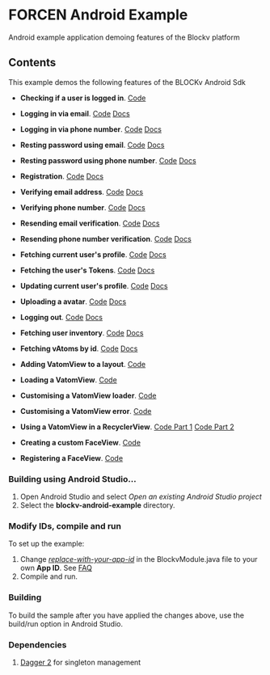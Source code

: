 FORCEN Android Example
======================

Android example application demoing features of the Blockv platform

<h2>Contents</h2>

This example demos the following features of the BLOCKv Android Sdk

* **Checking if a user is logged in**. [Code](./app/src/main/java/io/blockv/example/feature/landing/LandingPresenterImpl.java#L18)

* **Logging in via email**. [Code](./app/src/main/java/io/blockv/example/feature/login/email/LoginEmailPresenterImpl.java#L22) [Docs](https://developer.blockv.io/docs/reference/v1/android/user/login)

* **Logging in via phone number**. [Code](./app/src/main/java/io/blockv/example/feature/login/phone/LoginPhonePresenterImpl.java#L21) [Docs](https://developer.blockv.io/docs/reference/v1/android/user/login)

* **Resting password using email**. [Code](./app/src/main/java/io/blockv/example/feature/login/email/LoginEmailPresenterImpl.java#L40) [Docs](https://developer.blockv.io/docs/reference/v1/android/user/reset-token)

* **Resting password using phone number**. [Code](./app/src/main/java/io/blockv/example/feature/login/phone/LoginPhonePresenterImpl.java#L38) [Docs](https://developer.blockv.io/docs/reference/v1/android/user/reset-token)

* **Registration**. [Code](./app/src/main/java/io/blockv/example/feature/register/RegisterPresenterImpl.java#L27) [Docs](https://developer.blockv.io/docs/reference/v1/android/user/register)

* **Verifying email address**. [Code](./app/src/main/java/io/blockv/example/feature/verify/email/VerifyEmailPresenterImpl.java#L30) [Docs](https://developer.blockv.io/docs/reference/v1/android/user/verify-token)

* **Verifying phone number**. [Code](./app/src/main/java/io/blockv/example/feature/verify/phone/VerifyPhonePresenterImpl.java#L29) [Docs](https://developer.blockv.io/docs/reference/v1/android/user/verify-token)

* **Resending email verification**. [Code](./app/src/main/java/io/blockv/example/feature/verify/email/VerifyEmailPresenterImpl.java#L46) [Docs](https://developer.blockv.io/docs/reference/v1/android/user/reset-user-token-verification)

* **Resending phone number verification**. [Code](./app/src/main/java/io/blockv/example/feature/verify/phone/VerifyPhonePresenterImpl.java#L45) [Docs](https://developer.blockv.io/docs/reference/v1/android/user/reset-user-token-verification)

* **Fetching current user's profile**. [Code](./app/src/main/java/io/blockv/example/feature/profile/ProfilePresenterImpl.java#L47) [Docs](https://developer.blockv.io/docs/reference/v1/android/user/get-profile)

* **Fetching the user's Tokens**. [Code](./app/src/main/java/io/blockv/example/feature/profile/ProfilePresenterImpl.java#L52) [Docs](https://developer.blockv.io/docs/reference/v1/android/user/get-user-tokens)

* **Updating current user's profile**. [Code](./app/src/main/java/io/blockv/example/feature/profile/ProfilePresenterImpl.java#L87) [Docs](https://developer.blockv.io/docs/reference/v1/android/user/update-profile)

* **Uploading a avatar**. [Code](./app/src/main/java/io/blockv/example/feature/profile/ProfilePresenterImpl.java#L157) [Docs](https://developer.blockv.io/docs/reference/v1/android/user/upload-avatar)

* **Logging out**. [Code](./app/src/main/java/io/blockv/example/feature/profile/ProfilePresenterImpl.java#L127) [Docs](https://developer.blockv.io/docs/reference/v1/android/user/logout)

* **Fetching user inventory**. [Code](./app/src/main/java/io/blockv/example/feature/inventory/InventoryPresenterImpl.java#L61) [Docs](https://developer.blockv.io/docs/reference/v1/android/user/vatom/inventory)

* **Fetching vAtoms by id**. [Code](./app/src/main/java/io/blockv/example/feature/activated/ActivatedPresenterImpl.java#L34) [Docs](https://developer.blockv.io/docs/reference/v1/android/user/vatom/get-by-id)

* **Adding VatomView to a layout**. [Code](./app/src/main/res/layout/activity_vatom_activated.xml#L53)

* **Loading a VatomView**. [Code](./app/src/main/java/io/blockv/example/support/LiveVatomView.java#L84)

* **Customising a VatomView loader**. [Code](./app/src/main/java/io/blockv/example/support/LiveVatomView.java#L86)

* **Customising a VatomView error**. [Code](./app/src/main/java/io/blockv/example/support/LiveVatomView.java#L87)

* **Using a VatomView in a RecyclerView**.  [Code Part 1](./app/src/main/java/io/blockv/example/feature/inventory/InventoryAdapter.java#L56) [Code Part 2](./app/src/main/java/io/blockv/example/feature/inventory/InventoryViewHolder.java#L36)

* **Creating a custom FaceView**. [Code](./app/src/main/java/io/blockv/example/utils/ImageFaceView.java)

* **Registering a FaceView**. [Code](./app/src/main/java/io/blockv/example/BlockvModule.java#L31)


<h3>Building using Android Studio...</h3>

1. Open Android Studio and select *Open an existing Android Studio project*
1. Select the **blockv-android-example** directory.

<h3>Modify IDs, compile and run</h3>

To set up the example:

1. Change [*replace-with-your-app-id*](./app/src/main/java/io/blockv/example/BlockvModule.java#L30) in the BlockvModule.java file to your own **App ID**. See [FAQ](https://developer.blockv.io/docs/faq)
1. Compile and run.

<h3>Building</h3>
To build the sample after you have applied the changes above, use the build/run option in Android Studio.

<h3>Dependencies</h3>

1. [Dagger 2](https://github.com/google/dagger) for singleton management
